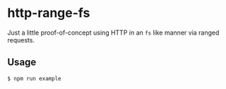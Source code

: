 # http-range-fs

Just a little proof-of-concept using HTTP in an `fs` like manner via ranged requests.

## Usage

```
$ npm run example
```

